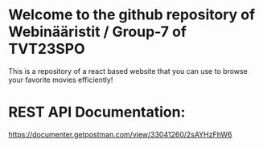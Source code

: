 # Welcome to the github repository of Webinääristit / Group-7 of TVT23SPO

This is a repository of a react based website that you can use to browse your favorite movies efficiently!


# REST API Documentation:
https://documenter.getpostman.com/view/33041260/2sAYHzFhW6
